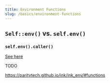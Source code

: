```yaml
---
title: Environment Functions
slug: /basics/environment-functions
---
```


## `Self::env()` vs. `self.env()`

### `self.env().caller()`

[See here](/datastructures/hashmap#contract-caller)


TODO

https://paritytech.github.io/ink/ink_env/#functions

